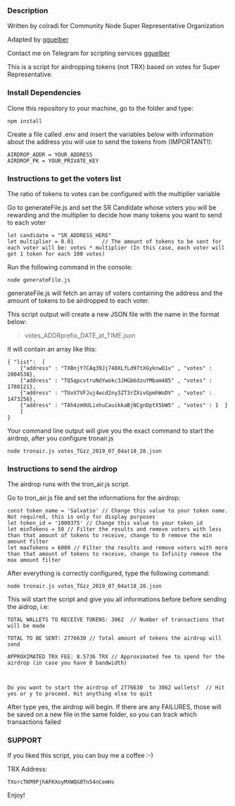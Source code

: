 ### Description

Written by colradi for Community Node Super Representative Organization 

Adapted by [gguelber](https://t.me/gguelber)

Contact me on Telegram for scripting services [gguelber](https://t.me/gguelber) 

This is a script for airdropping tokens (not TRX) based on votes for Super Representative.

### Install Dependencies

Clone this repository to your machine, go to the folder and type:

    npm install

Create a file called .env and insert the variables below with information about the address you will use to send the tokens from (IMPORTANT!):

    AIRDROP_ADDR = YOUR_ADDRESS
    AIRDROP_PK = YOUR_PRIVATE_KEY

### Instructions to get the voters list

The ratio of tokens to votes can be configured with the multiplier variable

Go to generateFile.js and set the SR Candidate whose voters you will be rewarding and the multiplier to decide how many tokens you want to send to each voter

    let candidate = "SR_ADDRESS_HERE"
    let multiplier = 0.01         // The amount of tokens to be sent for each voter will be: votes * multiplier (In this case, each voter will get 1 token for each 100 votes)

Run the following command in the console:

    node generateFile.js


generateFile.js will fetch an array of voters containing the address and the amount of tokens to be airdropped to each voter.

This script output will create a new JSON file with the name in the format below:

>  votes\_ADDRprefix\_DATE\_at\_TIME.json

It will contain an array like this:
	
    { "list":  [
        {"address" : "TXBnjY7CAq39Jj748XLfLd97tXGyknwD1x" , "votes" : 2004538},  
        {"address" : "TQ5qpcvtruNdYwokc3JHGb6dzuYMbam485" , "votes" : 1788121},  
        {"address" : "TUvV7VFJuj4wcd2ny3ZT3rZXivGpmhWoDV" , "votes" : 1473256},  
        {"address" : "TAh4zm9ULixhuCauikkaBjNCgnDptX5bW5" , "votes" : 1  }    
        ]  
    }

Your command line output will give you the exact command to start the airdrop, after you configure tronair.js

    node tronair.js votes_TGzz_2019_07_04at18_28.json



### Instructions to send the airdrop


The airdrop runs with the tron\_air.js script.

Go to tron\_air.js file and set the informations for the airdrop: 

    const token_name = 'Salvatio' // Change this value to your token name. Not required, this is only for display purposes
    let token_id = '1000375' // Change this value to your token_id 
    let minTokens = 50 // Filter the results and remove voters with less than that amount of tokens to receive, change to 0 remove the min amount filter
    let maxTokens = 6000 // Filter the results and remove voters with more than that amount of tokens to receive, change to Infinity remove the max amount filter

After everything is correctly configured, type the following command:

    node tronair.js votes_TGzz_2019_07_04at18_28.json


This will start the script and give you all informations before before sending the aidrop, i.e:

    TOTAL WALLETS TO RECEIVE TOKENS: 3062  // Number of transactions that will be made

    TOTAL TO BE SENT: 2776630 // Total amount of tokens the airdrop will send

    APPROXIMATED TRX FEE: 8.5736 TRX // Approximated fee to spend for the airdrop (in case you have 0 bandwidth)



    Do you want to start the airdrop of 2776630  to 3062 wallets?  // Hit yes or y to proceed. Hit anything else to quit 

After type yes, the airdrop will begin. If there are any FAILURES, those will be saved on a new file in the same folder, so you can track which transactions failed


### SUPPORT

If you liked this script, you can buy me a coffee :-)

TRX Address: 

    TXorcTKM9PjhAFKXoyMXWQG8Tn54nCemHs



Enjoy!